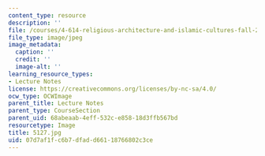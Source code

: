 ```yaml
---
content_type: resource
description: ''
file: /courses/4-614-religious-architecture-and-islamic-cultures-fall-2002/07d7af1fc6b7dfadd66118766802c3ce_5127.jpg
file_type: image/jpeg
image_metadata:
  caption: ''
  credit: ''
  image-alt: ''
learning_resource_types:
- Lecture Notes
license: https://creativecommons.org/licenses/by-nc-sa/4.0/
ocw_type: OCWImage
parent_title: Lecture Notes
parent_type: CourseSection
parent_uid: 68abeaab-4eff-532c-e858-18d3ffb567bd
resourcetype: Image
title: 5127.jpg
uid: 07d7af1f-c6b7-dfad-d661-18766802c3ce
---
```

